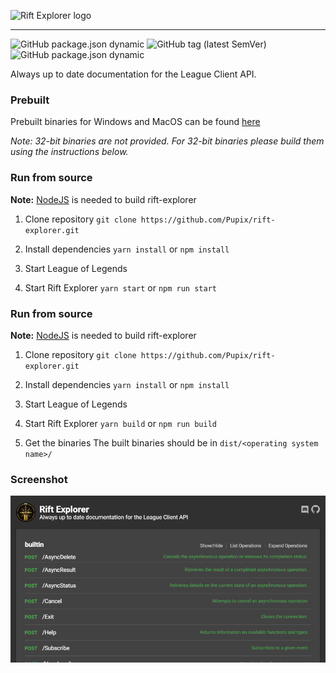 ![Rift Explorer logo](assets/logo.png?raw=true)

----

![GitHub package.json dynamic](https://img.shields.io/github/package-json/version/pupix/rift-explorer)
![GitHub tag (latest SemVer)](https://img.shields.io/github/v/tag/pupix/rift-explorer?label=Release&sort=semver)
![GitHub package.json dynamic](https://img.shields.io/github/package-json/license/pupix/rift-explorer)


Always up to date documentation for the League Client API.

### Prebuilt

Prebuilt binaries for Windows and MacOS can be found [here](https://github.com/Pupix/rift-explorer/releases)

_Note: 32-bit binaries are not provided. For 32-bit binaries please build them using the instructions below._

### Run from source

**Note:** [NodeJS](https://nodejs.org) is needed to build rift-explorer

1. Clone repository
`git clone https://github.com/Pupix/rift-explorer.git`

2. Install dependencies
`yarn install` or `npm install`

3. Start League of Legends

4. Start Rift Explorer
`yarn start` or `npm run start`

### Run from source

**Note:** [NodeJS](https://nodejs.org) is needed to build rift-explorer

1. Clone repository
`git clone https://github.com/Pupix/rift-explorer.git`

2. Install dependencies
`yarn install` or `npm install`

3. Start League of Legends

4. Start Rift Explorer
`yarn build` or `npm run build`

5. Get the binaries
The built binaries should be in `dist/<operating system name>/`


### Screenshot

![Client screenshot](assets/screenshot.png?raw=true)
